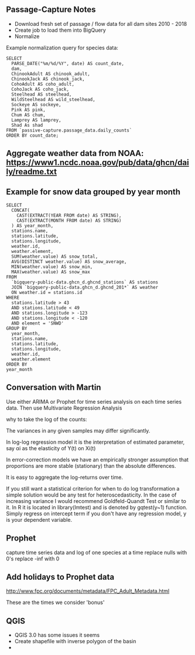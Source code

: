 ## Passage-Capture Notes

- Download fresh set of passage / flow data for all dam sites 2010 - 2018
- Create job to load them into BigQuery
- Normalize

Example normalization query for species data: 

```
SELECT 
  PARSE_DATE("%m/%d/%Y", date) AS count_date,
  dam,
  ChinookAdult AS chinook_adult,
  ChinookJack AS chinook_jack,
  CohoAdult AS coho_adult,
  CohoJack AS coho_jack,
  Steelhead AS steelhead,
  WildSteelhead AS wild_steelhead,
  Sockeye AS sockeye,
  Pink AS pink,
  Chum AS chum,
  Lamprey AS lamprey,
  Shad As shad
FROM `passive-capture.passage_data.daily_counts`
ORDER BY count_date;
```

## Aggregate weather data from NOAA: https://www1.ncdc.noaa.gov/pub/data/ghcn/daily/readme.txt


## Example for snow data grouped by year month
```
SELECT
  CONCAT(
    CAST(EXTRACT(YEAR FROM date) AS STRING), 
    CAST(EXTRACT(MONTH FROM date) AS STRING)
  ) AS year_month,
  stations.name,
  stations.latitude,
  stations.longitude,
  weather.id,
  weather.element,
  SUM(weather.value) AS snow_total,
  AVG(DISTINCT weather.value) AS snow_average,
  MIN(weather.value) AS snow_min,
  MAX(weather.value) AS snow_max
FROM
  `bigquery-public-data.ghcn_d.ghcnd_stations` AS stations
  JOIN `bigquery-public-data.ghcn_d.ghcnd_201*` AS weather
  ON weather.id = stations.id
WHERE
  stations.latitude > 43
  AND stations.latitude < 49
  AND stations.longitude > -123
  AND stations.longitude < -120
  AND element = 'SNWD'
GROUP BY
  year_month,
  stations.name,
  stations.latitude,
  stations.longitude,
  weather.id,
  weather.element
ORDER BY
year_month
```

## Conversation with Martin


Use either ARIMA or Prophet for time series analysis on each time series data. Then use Multivariate Regression Analysis

why to take the log of the counts:

The variances in any given samples may differ significantly. 

In log-log regression model it is the interpretation of estimated parameter, say αi as the elasticity of Y(t) on Xi(t)

In error-correction models we have an empirically stronger assumption that proportions are more stable (stationary) than the absolute differences.

It is easy to aggregate the log-returns over time.

If you still want a statistical criterion for when to do log transformation a simple solution would be any test for heteroscedasticity. In the case of increasing variance I would recommend Goldfeld-Quandt Test or similar to it. In R it is located in library(lmtest) and is denoted by gqtest(y~1) function. Simply regress on intercept term if you don't have any regression model, y is your dependent variable. 


## Prophet

capture time series data and log of one species at a time
replace nulls with 0's
replace -inf with 0

## Add holidays to Prophet data

http://www.fpc.org/documents/metadata/FPC_Adult_Metadata.html

These are the times we consider 'bonus'

## QGIS

- QGIS 3.0 has some issues it seems
- Create shapefile with inverse polygon of the basin
- 